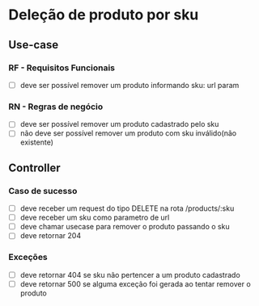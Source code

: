 # Deleção de produto por sku
## Use-case
### RF - Requisitos Funcionais
- [ ] deve ser possível remover um produto informando sku: url param

### RN - Regras de negócio
- [ ] deve ser possível remover um produto cadastrado pelo sku
- [ ] não deve ser possível remover um produto com sku inválido(não existente)

## Controller
### Caso de sucesso
- [ ] deve receber um request do tipo DELETE na rota /products/:sku
- [ ] deve receber um sku como parametro de url
- [ ] deve chamar usecase para remover o produto passando o sku
- [ ] deve retornar 204
### Exceções
- [ ] deve retornar 404 se sku não pertencer a um produto cadastrado
- [ ] deve retornar 500 se alguma exceção foi gerada ao tentar remover o produto
